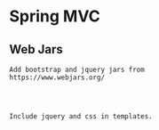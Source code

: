 
# Spring MVC

## Web Jars
```
Add bootstrap and jquery jars from
https://www.webjars.org/




Include jquery and css in templates.
```